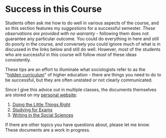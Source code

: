 # Success in this Course

Students often ask me how to do well in various aspects of the course, and so this section features my *suggestions* for a successful semester. *These observations are provided with no warranty* - following them does not guarantee any particular outcome. You could do everything in here and still do poorly in the course, and conversely you could ignore much of what is in discussed in the links below and still do well. However, *most* of the students who are successful in this course will follow *most* of these ideas consistently.

These tips are an effort to illuminate what sociologists refer to as the "[hidden curriculum](https://books.google.com/books?hl=en&lr=&id=5r-TAgAAQBAJ&oi=fnd&pg=PP1&dq=hidden+curriculum#v=onepage&q=hidden%20curriculum&f=false)" of higher education - there are things you need to do to be successful, but they are often unstated or not clearly communicated.

Since I give this advice out in multiple classes, the documents themselves are stored on my [personal website](https://chris-prener.github.io):

1. [Doing the Little Things Right]()
2. [Studying for Exams]()
3. [Writing in the Social Sciences]()

If there are other topics you have questions about, please let me know. These documents are a work in progress.
